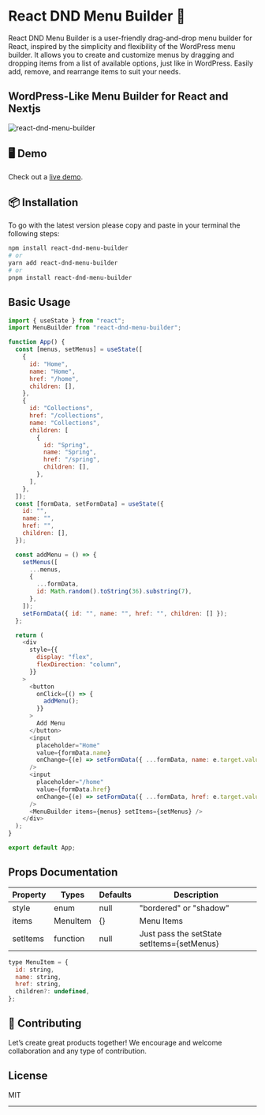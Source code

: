 # React DND Menu Builder 🚀

React DND Menu Builder is a user-friendly drag-and-drop menu builder for React, inspired by the simplicity and flexibility of the WordPress menu builder. It allows you to create and customize menus by dragging and dropping items from a list of available options, just like in WordPress. Easily add, remove, and rearrange items to suit your needs.

## WordPress-Like Menu Builder for React and Nextjs

![react-dnd-menu-builder](https://github.com/K-H-Rayhan/react-dnd-menu-builder/assets/83538046/81f4a6fc-640d-4712-9278-f39e0cd48176)

## 🖥 Demo

Check out a [live demo](https://react-dnd-menu-builder.vercel.app/).

## 📦 Installation

To go with the latest version please copy and paste in your terminal the following steps:

```bash
npm install react-dnd-menu-builder
# or
yarn add react-dnd-menu-builder
# or
pnpm install react-dnd-menu-builder
```

## Basic Usage

```js
import { useState } from "react";
import MenuBuilder from "react-dnd-menu-builder";

function App() {
  const [menus, setMenus] = useState([
    {
      id: "Home",
      name: "Home",
      href: "/home",
      children: [],
    },
    {
      id: "Collections",
      href: "/collections",
      name: "Collections",
      children: [
        {
          id: "Spring",
          name: "Spring",
          href: "/spring",
          children: [],
        },
      ],
    },
  ]);
  const [formData, setFormData] = useState({
    id: "",
    name: "",
    href: "",
    children: [],
  });

  const addMenu = () => {
    setMenus([
      ...menus,
      {
        ...formData,
        id: Math.random().toString(36).substring(7),
      },
    ]);
    setFormData({ id: "", name: "", href: "", children: [] });
  };

  return (
    <div
      style={{
        display: "flex",
        flexDirection: "column",
      }}
    >
      <button
        onClick={() => {
          addMenu();
        }}
      >
        Add Menu
      </button>
      <input
        placeholder="Home"
        value={formData.name}
        onChange={(e) => setFormData({ ...formData, name: e.target.value })}
      />
      <input
        placeholder="/home"
        value={formData.href}
        onChange={(e) => setFormData({ ...formData, href: e.target.value })}
      />
      <MenuBuilder items={menus} setItems={setMenus} />
    </div>
  );
}

export default App;
```

## Props Documentation

| Property | Types    | Defaults | Description                                |
| -------- | -------- | -------- | ------------------------------------------ |
| style    | enum     | null     | "bordered" or "shadow"                     |
| items    | MenuItem | {}       | Menu Items                                 |
| setItems | function | null     | Just pass the setState setItems={setMenus} |

```js
type MenuItem = {
  id: string,
  name: string,
  href: string,
  children?: undefined,
};
```

## 🤝 Contributing

Let’s create great products together! We encourage and welcome collaboration and any type of contribution.

## License

MIT

---
